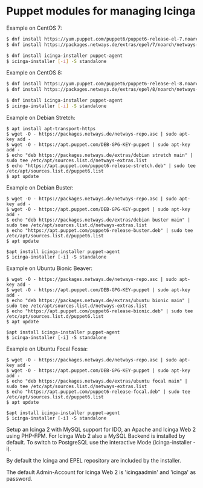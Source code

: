 # Puppet modules for managing Icinga

Example on CentOS 7:

```bash
$ dnf install https://yum.puppet.com/puppet6/puppet6-release-el-7.noarch.rpm
$ dnf install https://packages.netways.de/extras/epel/7/noarch/netways-extras-release/netways-extras-release-7-1.el7.netways.noarch.rpm

$ dnf install icinga-installer puppet-agent
$ icinga-installer [-i] -S standalone
```

Example on CentOS 8:

```bash
$ dnf install https://yum.puppet.com/puppet6/puppet6-release-el-8.noarch.rpm
$ dnf install https://packages.netways.de/extras/epel/8/noarch/netways-extras-release/netways-extras-release-8-1.el8.netways.noarch.rpm

$ dnf install icinga-installer puppet-agent
$ icinga-installer [-i] -S standalone
```

Example on Debian Stretch:

```
$ apt install apt-transport-https
$ wget -O - https://packages.netways.de/netways-repo.asc | sudo apt-key add -
$ wget -O - https://apt.puppet.com/DEB-GPG-KEY-puppet | sudo apt-key add -
$ echo "deb https://packages.netways.de/extras/debian stretch main" | sudo tee /etc/apt/sources.list.d/netways-extras.list
$ echo "https://apt.puppet.com/puppet6-release-stretch.deb" | sudo tee /etc/apt/sources.list.d/puppet6.list
$ apt update

```

Example on Debian Buster:

```
$ wget -O - https://packages.netways.de/netways-repo.asc | sudo apt-key add -
$ wget -O - https://apt.puppet.com/DEB-GPG-KEY-puppet | sudo apt-key add -
$ echo "deb https://packages.netways.de/extras/debian buster main" | sudo tee /etc/apt/sources.list.d/netways-extras.list
$ echo "https://apt.puppet.com/puppet6-release-buster.deb" | sudo tee /etc/apt/sources.list.d/puppet6.list
$ apt update

$apt install icinga-installer puppet-agent
$ icinga-installer [-i] -S standalone
```

Example on Ubuntu Bionic Beaver:

```
$ wget -O - https://packages.netways.de/netways-repo.asc | sudo apt-key add -
$ wget -O - https://apt.puppet.com/DEB-GPG-KEY-puppet | sudo apt-key add -
$ echo "deb https://packages.netways.de/extras/ubuntu bionic main" | sudo tee /etc/apt/sources.list.d/netways-extras.list
$ echo "https://apt.puppet.com/puppet6-release-bionic.deb" | sudo tee /etc/apt/sources.list.d/puppet6.list
$ apt update

$apt install icinga-installer puppet-agent
$ icinga-installer [-i] -S standalone
```

Example on Ubuntu Focal Fossa:

```
$ wget -O - https://packages.netways.de/netways-repo.asc | sudo apt-key add -
$ wget -O - https://apt.puppet.com/DEB-GPG-KEY-puppet | sudo apt-key add -
$ echo "deb https://packages.netways.de/extras/ubuntu focal main" | sudo tee /etc/apt/sources.list.d/netways-extras.list
$ echo "https://apt.puppet.com/puppet6-release-focal.deb" | sudo tee /etc/apt/sources.list.d/puppet6.list
$ apt update

$apt install icinga-installer puppet-agent
$ icinga-installer [-i] -S standalone
```

Setup an Icinga 2 with MySQL support for IDO, an Apache and Icinga Web 2 using PHP-FPM. For Icinga Web 2 also a MySQL Backend is installed by default. To switch to PostgreSQL use the interactive Mode (icinga-installer -i).

By default the Icinga and EPEL repository are included by the installer.

The default Admin-Account for Icinga Web 2 is 'icingaadmin' and 'icinga' as password.
